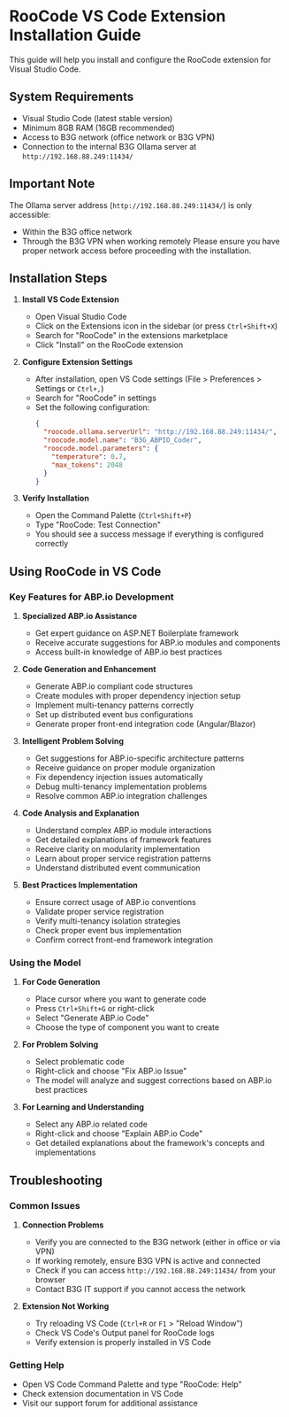 # RooCode VS Code Extension Installation Guide

This guide will help you install and configure the RooCode extension for Visual Studio Code.

## System Requirements

- Visual Studio Code (latest stable version)
- Minimum 8GB RAM (16GB recommended)
- Access to B3G network (office network or B3G VPN)
- Connection to the internal B3G Ollama server at `http://192.168.88.249:11434/`

## Important Note

The Ollama server address (`http://192.168.88.249:11434/`) is only accessible:
- Within the B3G office network
- Through the B3G VPN when working remotely
Please ensure you have proper network access before proceeding with the installation.

## Installation Steps

1. **Install VS Code Extension**
   - Open Visual Studio Code
   - Click on the Extensions icon in the sidebar (or press `Ctrl+Shift+X`)
   - Search for "RooCode" in the extensions marketplace
   - Click "Install" on the RooCode extension

2. **Configure Extension Settings**
   - After installation, open VS Code settings (File > Preferences > Settings or `Ctrl+,`)
   - Search for "RooCode" in settings
   - Set the following configuration:
     ```json
     {
       "roocode.ollama.serverUrl": "http://192.168.88.249:11434/",
       "roocode.model.name": "B3G_ABPIO_Coder",
       "roocode.model.parameters": {
         "temperature": 0.7,
         "max_tokens": 2048
       }
     }
     ```

3. **Verify Installation**
   - Open the Command Palette (`Ctrl+Shift+P`)
   - Type "RooCode: Test Connection"
   - You should see a success message if everything is configured correctly

## Using RooCode in VS Code

### Key Features for ABP.io Development

1. **Specialized ABP.io Assistance**
   - Get expert guidance on ASP.NET Boilerplate framework
   - Receive accurate suggestions for ABP.io modules and components
   - Access built-in knowledge of ABP.io best practices

2. **Code Generation and Enhancement**
   - Generate ABP.io compliant code structures
   - Create modules with proper dependency injection setup
   - Implement multi-tenancy patterns correctly
   - Set up distributed event bus configurations
   - Generate proper front-end integration code (Angular/Blazor)

3. **Intelligent Problem Solving**
   - Get suggestions for ABP.io-specific architecture patterns
   - Receive guidance on proper module organization
   - Fix dependency injection issues automatically
   - Debug multi-tenancy implementation problems
   - Resolve common ABP.io integration challenges

4. **Code Analysis and Explanation**
   - Understand complex ABP.io module interactions
   - Get detailed explanations of framework features
   - Receive clarity on modularity implementation
   - Learn about proper service registration patterns
   - Understand distributed event communication

5. **Best Practices Implementation**
   - Ensure correct usage of ABP.io conventions
   - Validate proper service registration
   - Verify multi-tenancy isolation strategies
   - Check proper event bus implementation
   - Confirm correct front-end framework integration

### Using the Model

1. **For Code Generation**
   - Place cursor where you want to generate code
   - Press `Ctrl+Shift+G` or right-click
   - Select "Generate ABP.io Code"
   - Choose the type of component you want to create

2. **For Problem Solving**
   - Select problematic code
   - Right-click and choose "Fix ABP.io Issue"
   - The model will analyze and suggest corrections based on ABP.io best practices

3. **For Learning and Understanding**
   - Select any ABP.io related code
   - Right-click and choose "Explain ABP.io Code"
   - Get detailed explanations about the framework's concepts and implementations

## Troubleshooting

### Common Issues

1. **Connection Problems**
   - Verify you are connected to the B3G network (either in office or via VPN)
   - If working remotely, ensure B3G VPN is active and connected
   - Check if you can access `http://192.168.88.249:11434/` from your browser
   - Contact B3G IT support if you cannot access the network

2. **Extension Not Working**
   - Try reloading VS Code (`Ctrl+R` or `F1` > "Reload Window")
   - Check VS Code's Output panel for RooCode logs
   - Verify extension is properly installed in VS Code

### Getting Help

- Open VS Code Command Palette and type "RooCode: Help"
- Check extension documentation in VS Code
- Visit our support forum for additional assistance 